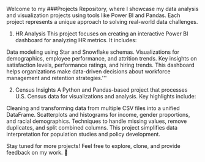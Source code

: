 Welcome to my ###Projects Repository, where I showcase my data analysis and visualization projects using tools like Power BI and Pandas. Each project represents a unique approach to solving real-world data challenges.

1. HR Analysis
This project focuses on creating an interactive Power BI dashboard for analyzing HR metrics. It includes:

Data modeling using Star and Snowflake schemas.
Visualizations for demographics, employee performance, and attrition trends.
Key insights on satisfaction levels, performance ratings, and hiring trends.
This dashboard helps organizations make data-driven decisions about workforce management and retention strategies.'''

2. Census Insights
A Python and Pandas-based project that processes U.S. Census data for visualizations and analysis. Key highlights include:

Cleaning and transforming data from multiple CSV files into a unified DataFrame.
Scatterplots and histograms for income, gender proportions, and racial demographics.
Techniques to handle missing values, remove duplicates, and split combined columns.
This project simplifies data interpretation for population studies and policy development.

Stay tuned for more projects! Feel free to explore, clone, and provide feedback on my work. 🚀

